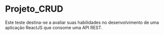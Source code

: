 # Projeto_CRUD
Este teste destina-se a avaliar suas habilidades no desenvolvimento de uma aplicação ReactJS que consome uma API REST. 
